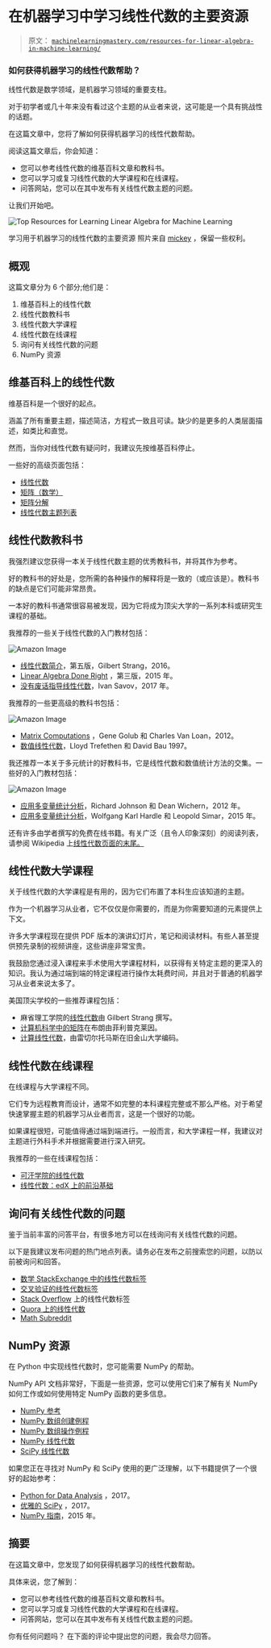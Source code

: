 # 在机器学习中学习线性代数的主要资源

> 原文： [`machinelearningmastery.com/resources-for-linear-algebra-in-machine-learning/`](https://machinelearningmastery.com/resources-for-linear-algebra-in-machine-learning/)

### 如何获得机器学习的线性代数帮助？

线性代数是数学领域，是机器学习领域的重要支柱。

对于初学者或几十年来没有看过这个主题的从业者来说，这可能是一个具有挑战性的话题。

在这篇文章中，您将了解如何获得机器学习的线性代数帮助。

阅读这篇文章后，你会知道：

*   您可以参考线性代数的维基百科文章和教科书。
*   您可以学习或复习线性代数的大学课程和在线课程。
*   问答网站，您可以在其中发布有关线性代数主题的问题。

让我们开始吧。

![Top Resources for Learning Linear Algebra for Machine Learning](img/8be6a63c566492aab63d91eddca300ca.jpg)

学习用于机器学习的线性代数的主要资源
照片来自 [mickey](https://www.flickr.com/photos/mc-pictures/7870273950/) ，保留一些权利。

## 概观

这篇文章分为 6 个部分;他们是：

1.  维基百科上的线性代数
2.  线性代数教科书
3.  线性代数大学课程
4.  线性代数在线课程
5.  询问有关线性代数的问题
6.  NumPy 资源

## 维基百科上的线性代数

维基百科是一个很好的起点。

涵盖了所有重要主题，描述简洁，方程式一致且可读。缺少的是更多的人类层面描述，如类比和直觉。

然而，当你对线性代数有疑问时，我建议先按维基百科停止。

一些好的高级页面包括：

*   [线性代数](https://en.wikipedia.org/wiki/Linear_algebra)
*   [矩阵（数学）](https://en.wikipedia.org/wiki/Matrix_(mathematics))
*   [矩阵分解](https://en.wikipedia.org/wiki/Matrix_decomposition)
*   [线性代数主题列表](https://en.wikipedia.org/wiki/List_of_linear_algebra_topics)

## 线性代数教科书

我强烈建议您获得一本关于线性代数主题的优秀教科书，并将其作为参考。

好的教科书的好处是，您所需的各种操作的解释将是一致的（或应该是）。教科书的缺点是它们可能非常昂贵。

一本好的教科书通常很容易被发现，因为它将成为顶尖大学的一系列本科或研究生课程的基础。

我推荐的一些关于线性代数的入门教材包括：

![Amazon Image](http://www.amazon.com/dp/0980232775?tag=inspiredalgor-20)

*   [线性代数简介](http://amzn.to/2j2J0g4)，第五版，Gilbert Strang，2016。
*   [Linear Algebra Done Right](http://amzn.to/2BGuEqI) ，第三版，2015 年。
*   [没有废话指导线性代数](http://amzn.to/2k76D4C)，Ivan Savov，2017 年。

我推荐的一些更高级的教科书包括：

![Amazon Image](http://www.amazon.com/dp/1421407949?tag=inspiredalgor-20)

*   [Matrix Computations](http://amzn.to/2B9xnLD) ，Gene Golub 和 Charles Van Loan，2012。
*   [数值线性代数](http://amzn.to/2kjEF4S)，Lloyd Trefethen 和 David Bau 1997。

我还推荐一本关于多元统计的好教科书，它是线性代数和数值统计方法的交集。一些好的入门教材包括：

![Amazon Image](http://www.amazon.com/dp/8120345878?tag=inspiredalgor-20)

*   [应用多变量统计分析](http://amzn.to/2AUcEc5)，Richard Johnson 和 Dean Wichern，2012 年。
*   [应用多变量统计分析](http://amzn.to/2AWIViz)，Wolfgang Karl Hardle 和 Leopold Simar，2015 年。

还有许多由学者撰写的免费在线书籍。有关广泛（且令人印象深刻）的阅读列表，请参阅 Wikipedia 上[线性代数页面的末尾。](https://en.wikipedia.org/wiki/Linear_algebra#Further_reading)

## 线性代数大学课程

关于线性代数的大学课程是有用的，因为它们布置了本科生应该知道的主题。

作为一个机器学习从业者，它不仅仅是你需要的，而是为你需要知道的元素提供上下文。

许多大学课程现在提供 PDF 版本的演讲幻灯片，笔记和阅读材料。有些人甚至提供预先录制的视频讲座，这些讲座非常宝贵。

我鼓励您通过浸入课程来手术使用大学课程材料，以获得有关特定主题的更深入的知识。我认为通过端到端的特定课程进行操作太耗费时间，并且对于普通的机器学习从业者来说太多了。

美国顶尖学校的一些推荐课程包括：

*   麻省理工学院的[线性代数](https://ocw.mit.edu/courses/mathematics/18-06-linear-algebra-spring-2010/index.htm)由 Gilbert Strang 撰写。
*   [计算机科学中的矩阵](http://cs.brown.edu/courses/cs053/current/index.htm)在布朗由菲利普克莱因。
*   [计算线性代数](https://github.com/fastai/numerical-linear-algebra/)，由雷切尔托马斯在旧金山大学编码。

## 线性代数在线课程

在线课程与大学课程不同。

它们专为远程教育而设计，通常不如完整的本科课程完整或不那么严格。对于希望快速掌握主题的机器学习从业者而言，这是一个很好的功能。

如果课程很短，可能值得通过端到端进行。一般而言，和大学课程一样，我建议对主题进行外科手术并根据需要进行深入研究。

我推荐的一些在线课程包括：

*   [可汗学院的线性代数](https://www.khanacademy.org/math/linear-algebra)
*   [线性代数：edX 上的前沿基础](https://www.edx.org/course/laff-linear-algebra-foundations-to-frontiers)

## 询问有关线性代数的问题

鉴于当前丰富的问答平台，有很多地方可以在线询问有关线性代数的问题。

以下是我建议发布问题的热门地点列表。请务必在发布之前搜索您的问题，以防以前被询问和回答。

*   [数学 StackExchange 中的线性代数标签](https://math.stackexchange.com/?tags=linear-algebra)
*   [交叉验证的线性代数标签](https://stats.stackexchange.com/questions/tagged/linear-algebra)
*   [Stack Overflow](https://stackoverflow.com/questions/tagged/linear-algebra) 上的线性代数标签
*   [Quora 上的线性代数](https://www.quora.com/topic/Linear-Algebra)
*   [Math Subreddit](https://www.reddit.com/r/math/)

## NumPy 资源

在 Python 中实现线性代数时，您可能需要 NumPy 的帮助。

NumPy API 文档非常好，下面是一些资源，您可以使用它们来了解有关 NumPy 如何工作或如何使用特定 NumPy 函数的更多信息。

*   [NumPy 参考](https://docs.scipy.org/doc/numpy/reference/)
*   [NumPy 数组创建例程](https://docs.scipy.org/doc/numpy/reference/routines.array-creation.html)
*   [NumPy 数组操作例程](https://docs.scipy.org/doc/numpy/reference/routines.array-manipulation.html)
*   [NumPy 线性代数](https://docs.scipy.org/doc/numpy/reference/routines.linalg.html)
*   [SciPy 线性代数](https://docs.scipy.org/doc/scipy/reference/linalg.html)

如果您正在寻找对 NumPy 和 SciPy 使用的更广泛理解，以下书籍提供了一个很好的起始参考：

*   [Python for Data Analysis](http://amzn.to/2B1sfXi) ，2017。
*   [优雅的 SciPy](http://amzn.to/2yujXnT) ，2017。
*   [NumPy 指南](http://amzn.to/2j3kEzd)，2015 年。

## 摘要

在这篇文章中，您发现了如何获得机器学习的线性代数帮助。

具体来说，您了解到：

*   您可以参考线性代数的维基百科文章和教科书。
*   您可以学习或复习线性代数的大学课程和在线课程。
*   问答网站，您可以在其中发布有关线性代数主题的问题。

你有任何问题吗？
在下面的评论中提出您的问题，我会尽力回答。